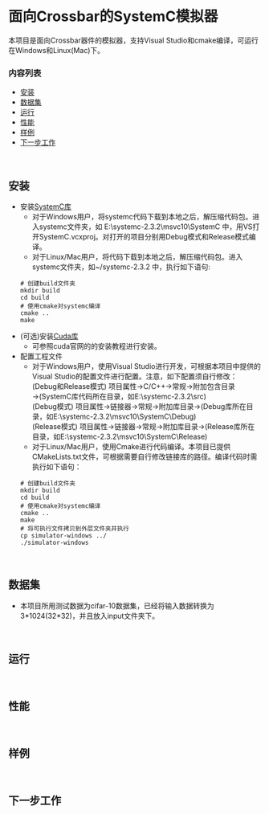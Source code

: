 # 面向Crossbar的SystemC模拟器
本项目是面向Crossbar器件的模拟器，支持Visual Studio和cmake编译，可运行在Windows和Linux(Mac)下。


### 内容列表
- <a href='#安装'>安装</a>
- <a href='#数据集'>数据集</a>
- <a href='#运行'>运行</a>
- <a href='#性能'>性能</a>
- <a href='#样例'>样例</a>
- <a href='#下一步工作'>下一步工作</a>

&nbsp;
&nbsp;
&nbsp;
&nbsp;

## 安装
- 安装[SystemC库](http://www.accellera.org/downloads/standards/systemc)
	* 对于Windows用户，将systemc代码下载到本地之后，解压缩代码包。进入systemc文件夹，如 E:\systemc-2.3.2\msvc10\SystemC 中，用VS打开SystemC.vcxproj。对打开的项目分别用Debug模式和Release模式编译。
	* 对于Linux/Mac用户，将代码下载到本地之后，解压缩代码包。进入systemc文件夹，如~/systemc-2.3.2 中，执行如下语句: 
	```Shell
	# 创建build文件夹
	mkdir build
	cd build
	# 使用cmake对systemc编译
	cmake ..
	make
	```
- (可选)安装[Cuda库](https://developer.nvidia.com/cuda-downloads)
	* 可参照cuda官网的的安装教程进行安装。
- 配置工程文件
	* 对于Windows用户，使用Visual Studio进行开发，可根据本项目中提供的Visual Studio的配置文件进行配置。注意，如下配置须自行修改：<br>
	(Debug和Release模式) 项目属性→C/C++→常规→附加包含目录→(SystemC库代码所在目录，如E:\systemc-2.3.2\src)<br>
	(Debug模式) 项目属性→链接器→常规→附加库目录→(Debug库所在目录，如E:\systemc-2.3.2\msvc10\SystemC\Debug)<br>
	(Release模式) 项目属性→链接器→常规→附加库目录→(Release库所在目录，如E:\systemc-2.3.2\msvc10\SystemC\Release)<br>
	* 对于Linux/Mac用户，使用Cmake进行代码编译。本项目已提供CMakeLists.txt文件，可根据需要自行修改链接库的路径。编译代码时需执行如下语句：
	```Shell
	# 创建build文件夹
	mkdir build
	cd build
	# 使用cmake对systemc编译
	cmake ..
	make
	# 将可执行文件拷贝到外层文件夹并执行
	cp simulator-windows ../
	./simulator-windows
	```

&nbsp;
&nbsp;

## 数据集
- 本项目所用测试数据为cifar-10数据集，已经将输入数据转换为3\*1024(32\*32)，并且放入input文件夹下。

&nbsp;
&nbsp;


## 运行

&nbsp;
&nbsp;


## 性能

&nbsp;
&nbsp;


## 样例

&nbsp;
&nbsp;


## 下一步工作
